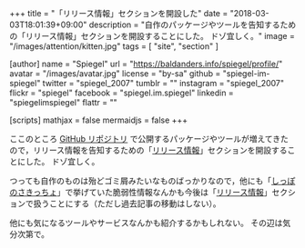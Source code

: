 +++
title = "「リリース情報」セクションを開設した"
date = "2018-03-03T18:01:39+09:00"
description = "自作のパッケージやツールを告知するための「リリース情報」セクションを開設することにした。 ドゾ宜しく。"
image = "/images/attention/kitten.jpg"
tags        = [ "site", "section" ]

[author]
  name      = "Spiegel"
  url       = "https://baldanders.info/spiegel/profile/"
  avatar    = "/images/avatar.jpg"
  license   = "by-sa"
  github    = "spiegel-im-spiegel"
  twitter   = "spiegel_2007"
  tumblr    = ""
  instagram = "spiegel_2007"
  flickr    = "spiegel"
  facebook  = "spiegel.im.spiegel"
  linkedin  = "spiegelimspiegel"
  flattr    = ""

[scripts]
  mathjax = false
  mermaidjs = false
+++

ここのところ [GitHub リポジトリ](https://github.com/spiegel-im-spiegel?tab=repositories) で公開するパッケージやツールが増えてきたので，リリース情報を告知するための「[リリース情報](/release/)」セクションを開設することにした。
ドゾ宜しく。

つっても自作のものは殆どゴミ屑みたいなものばっかりなので，他にも「[しっぽのさきっちょ](/remark)」で挙げていた脆弱性情報なんかも今後は「[リリース情報](/release/)」セクションで扱うことにする（ただし過去記事の移動はしない）。

他にも気になるツールやサービスなんかも紹介するかもしれない。
その辺は気分次第で。

